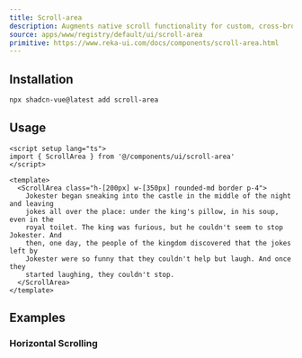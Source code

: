 ```yaml
---
title: Scroll-area
description: Augments native scroll functionality for custom, cross-browser styling.
source: apps/www/registry/default/ui/scroll-area
primitive: https://www.reka-ui.com/docs/components/scroll-area.html
---
```


<ComponentPreview name="ScrollAreaDemo" />

## Installation

```bash
npx shadcn-vue@latest add scroll-area
```
## Usage

```vue
<script setup lang="ts">
import { ScrollArea } from '@/components/ui/scroll-area'
</script>

<template>
  <ScrollArea class="h-[200px] w-[350px] rounded-md border p-4">
    Jokester began sneaking into the castle in the middle of the night and leaving
    jokes all over the place: under the king's pillow, in his soup, even in the
    royal toilet. The king was furious, but he couldn't seem to stop Jokester. And
    then, one day, the people of the kingdom discovered that the jokes left by
    Jokester were so funny that they couldn't help but laugh. And once they
    started laughing, they couldn't stop.
  </ScrollArea>
</template>
```

## Examples

### Horizontal Scrolling

<ComponentPreview name="ScrollAreaHorizontalDemo" />
